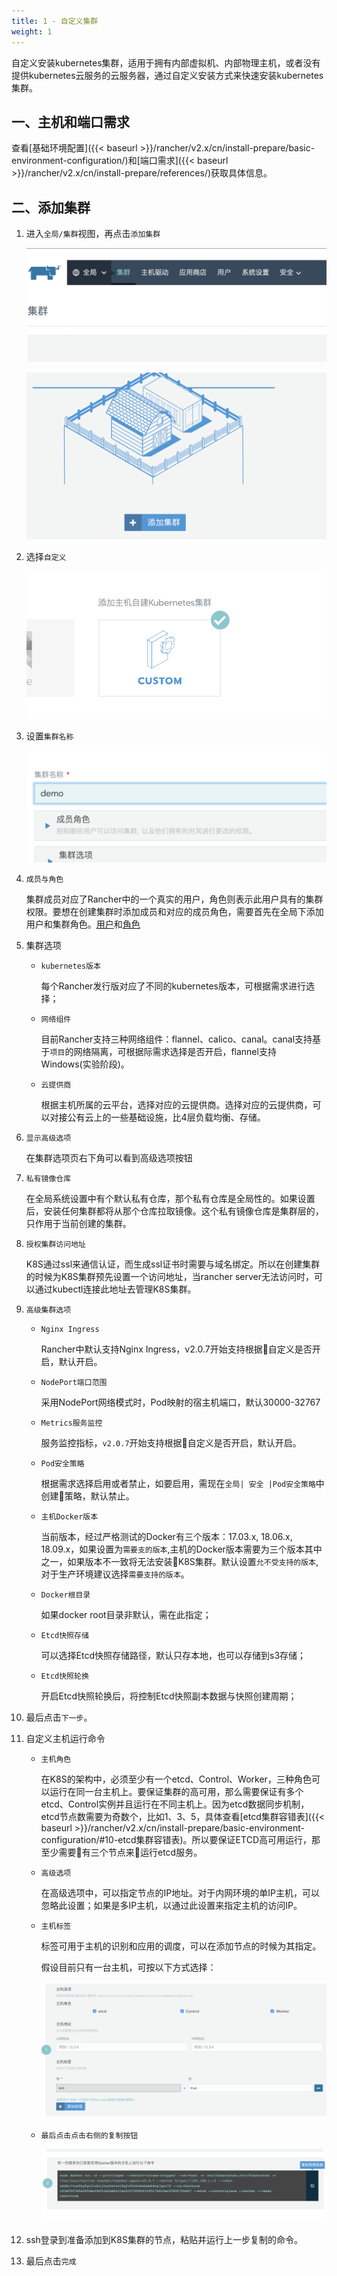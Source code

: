 ```yaml
---
title: 1 - 自定义集群
weight: 1
---
```


自定义安装kubernetes集群，适用于拥有内部虚拟机、内部物理主机，或者没有提供kubernetes云服务的云服务器，通过自定义安装方式来快速安装kubernetes集群。

## 一、主机和端口需求

查看[基础环境配置]({{< baseurl >}}/rancher/v2.x/cn/install-prepare/basic-environment-configuration/)和[端口需求]({{< baseurl >}}/rancher/v2.x/cn/install-prepare/references/)获取具体信息。

## 二、添加集群

1. 进入`全局/集群`视图，再点击`添加集群`

    ![image-20180820133743148](_index.assets/image-20180820133743148.png)

    ![image-20180820133126613](_index.assets/image-20180820133126613.png)

1. 选择`自定义`

    ![image-20180820133900819](_index.assets/image-20180820133900819.png)

1. 设置`集群名称`

    ![image-20180820133931984](_index.assets/image-20180820133931984.png)

1. `成员与角色`

    集群成员对应了Rancher中的一个真实的用户，角色则表示此用户具有的集群权限。要想在创建集群时添加成员和对应的成员角色，需要首先在全局下添加用户和集群角色。[用户](../../users)和[角色](../../security/roles)

1. 集群选项

    - `kubernetes版本`

        每个Rancher发行版对应了不同的kubernetes版本，可根据需求进行选择；

    - `网络组件`

        目前Rancher支持三种网络组件：flannel、calico、canal。canal支持基于`项目`的网络隔离，可根据际需求选择是否开启，flannel支持Windows(实验阶段)。

    - `云提供商`

        根据主机所属的云平台，选择对应的云提供商。选择对应的云提供商，可以对接公有云上的一些基础设施，比4层负载均衡、存储。

1. `显示高级选项`

    在集群选项页右下角可以看到高级选项按钮

1. `私有镜像仓库`

    在全局系统设置中有个默认私有仓库，那个私有仓库是全局性的。如果设置后，安装任何集群都将从那个仓库拉取镜像。这个私有镜像仓库是集群层的，只作用于当前创建的集群。

1. `授权集群访问地址`

    K8S通过ssl来通信认证，而生成ssl证书时需要与域名绑定。所以在创建集群的时候为K8S集群预先设置一个访问地址，当rancher server无法访问时，可以通过kubectl连接此地址去管理K8S集群。

1. `高级集群选项`

    - `Nginx Ingress`

        Rancher中默认支持Nginx Ingress，v2.0.7开始支持根据自定义是否开启，默认开启。

    - `NodePort端口范围`

        采用NodePort网络模式时，Pod映射的宿主机端口，默认30000-32767

    - `Metrics服务监控`

        服务监控指标，`v2.0.7`开始支持根据自定义是否开启，默认开启。

    - `Pod安全策略`

        根据需求选择启用或者禁止，如要启用，需现在`全局| 安全 |Pod安全策略`中创建策略，默认禁止。

    - `主机Docker版本`

        当前版本，经过严格测试的Docker有三个版本：17.03.x, 18.06.x, 18.09.x，如果设置为`需要支的版本`,主机的Docker版本需要为三个版本其中之一，如果版本不一致将无法安装K8S集群。默认设置`允不受支持的版本`,对于生产环境建议选择`需要支持的版本`。

    - `Docker根目录`

        如果docker root目录非默认，需在此指定；

    - `Etcd快照存储`

        可以选择Etcd快照存储路径，默认只存本地，也可以存储到s3存储；

    - `Etcd快照轮换`

        开启Etcd快照轮换后，将控制Etcd快照副本数据与快照创建周期；

1. 最后点击`下一步`。

1. 自定义主机运行命令

    - `主机角色`

        在K8S的架构中，必须至少有一个etcd、Control、Worker，三种角色可以运行在同一台主机上。要保证集群的高可用，那么需要保证有多个etcd、Control实例并且运行在不同主机上。因为etcd数据同步机制，etcd节点数需要为奇数个，比如1、3、5，具体查看[etcd集群容错表]({{< baseurl >}}/rancher/v2.x/cn/install-prepare/basic-environment-configuration/#10-etcd集群容错表)。所以要保证ETCD高可用运行，那至少需要有三个节点来运行etcd服务。

    - `高级选项`

        在高级选项中，可以指定节点的IP地址。对于内网环境的单IP主机，可以忽略此设置；如果是多IP主机，以通过此设置来指定主机的访问IP。

    - `主机标签`

        标签可用于主机的识别和应用的调度，可以在添加节点的时候为其指定。

        假设目前只有一台主机，可按以下方式选择：

        ![image-20180820172356088](_index.assets/image-20180820172356088.png)

    - `最后点击点击右侧的复制按钮`

        ![image-20180820172514578](_index.assets/image-20180820172514578.png)

1. ssh登录到准备添加到K8S集群的节点，粘贴并运行上一步复制的命令。

1. 最后点击`完成`
